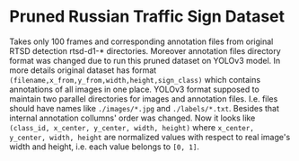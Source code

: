 # Pruned Russian Traffic Sign Dataset

Takes only 100 frames and corresponding annotation files from original RTSD detection rtsd-d1-* directories. 
Moreover annotation files directory format was changed due to run this pruned dataset on YOLOv3 model. 
In more details original dataset has format `(filename,x_from,y_from,width,height,sign_class)` which contains annotations of all images in one place.
YOLOv3 format supposed to maintain two parallel directories for images and annotation files. I.e. files should have names like `./images/*.jpg` and `./labels/*.txt`.
Besides that internal annotation collumns' order was changed. 
Now it looks like `(class_id, x_center, y_center, width, height)` where `x_center, y_center, width, height` are normalized values with respect to real image's width and height, i.e. each value belongs to `[0, 1]`.
